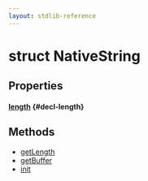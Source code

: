 ```yaml
---
layout: stdlib-reference
---
```


# struct NativeString

## Properties

#### [length](/stdlib-reference/types/NativeString/length) {#decl-length}

## Methods

* [getLength](/stdlib-reference/types/NativeString/getLength)
* [getBuffer](/stdlib-reference/types/NativeString/getBuffer)
* [init](/stdlib-reference/types/NativeString/init)


